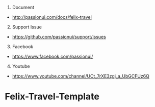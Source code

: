 1. Document

- http://passionui.com/docs/felix-travel

2. Support Issue

- https://github.com/passionui/support/issues

3. Facebook

- https://www.facebook.com/passionui/

4. Youtube

- https://www.youtube.com/channel/UCt_7rXE3zgj_a_UbGCFUz6Q
# Felix-Travel-Template
